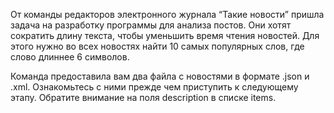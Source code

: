 От команды редакторов электронного журнала “Такие новости” пришла задача на разработку программы для анализа постов.
Они хотят сократить длину текста, чтобы уменьшить время чтения новостей. Для этого нужно во всех новостях найти 10 самых популярных слов, где слово длиннее 6 символов.

Команда предоставила вам два файла с новостями в формате .json и .xml. Ознакомьтесь с ними прежде чем приступить к следующему этапу. Обратите внимание на поля description в списке items.
